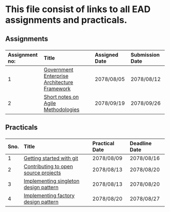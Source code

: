 # This file consist of links to all EAD assignments and practicals.

## Assignments
###
| Assignment no:      | Title                   | Assigned Date                   | Submission Date                   |
| :---            |  :---                               | :---                   | :---                   |
| 1                   | [Government Enterprise Architecture Framework](https://github.com/EAD-GCES/SapanaGurung-EAD/blob/main/Assignment/AssignmentI.pdf)       | 2078/08/05                   | 2078/08/12                   |
| 2                 | [Short notes on Agile Methodologies](https://github.com/EAD-GCES/SapanaGurung-EAD/blob/main/Assignment/Assignment2.pdf)       | 2078/09/19                   | 2078/09/26                   |

###
###
## Practicals
###
| Sno.      | Title                   |    Practical Date                   |   Deadline Date            |
| :---            |  :---                               | :---                   | :---                   |
| 1                   | [Getting started with git](https://github.com/EAD-GCES/SapanaGurung-EAD/tree/main/Practical/Lab1)       | 2078/08/09                   |           2078/08/16        |
2 | [Contributing to open source projects](https://github.com/EAD-GCES/SapanaGurung-EAD/tree/main/Practical/Lab2)       | 2078/08/13                   |           2078/08/20        |
3 | [Implementing singleton design pattern](https://github.com/EAD-GCES/SapanaGurung-EAD/tree/main/Practical/Lab3)       | 2078/08/13                   |           2078/08/20        |
4 | [Implementing factory design pattern](https://github.com/EAD-GCES/SapanaGurung-EAD/tree/main/Practical/Lab4)       | 2078/08/20                   |     2078/08/27              |

